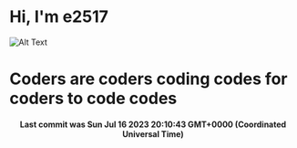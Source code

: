 # Hi, I'm e2517

![Alt Text](https://github.com/E2517/e2517/blob/master/images/background.gif)

# Coders are coders coding codes for coders to code codes

<h4 align="center">Last commit was Sun Jul 16 2023 20:10:43 GMT+0000 (Coordinated Universal Time)</h4>
